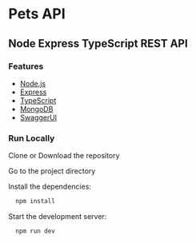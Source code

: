 # Pets API

## Node Express TypeScript REST API

### Features

- [Node.js](https://nodejs.org/en)
- [Express](https://expressjs.com)
- [TypeScript](https://www.typescriptlang.org)
- [MongoDB](https://www.mongodb.com)
- [SwaggerUI](https://swagger.io/tools/swagger-ui)

### Run Locally

Clone or Download the repository

Go to the project directory

Install the dependencies:

```bash
  npm install
```

Start the development server:

```bash
  npm run dev
```

